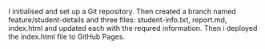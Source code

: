 I initialised and set up a Git repository. Then created a branch named feature/student-details and three files: student-info.txt, report.md, index.html and updated each with the requred information. Then i deployed the index.html file to GitHub Pages. 